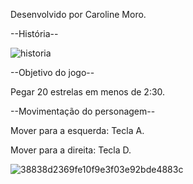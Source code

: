 Desenvolvido por Caroline Moro.

--História--

![historia](https://github.com/Shokinho/Fundamentos-da-Computacao-Grafica/assets/99108215/a7299450-3a0c-4a55-9a9d-7db889ab1415)

--Objetivo do jogo--

Pegar 20 estrelas em menos de 2:30.

--Movimentação do personagem--

Mover para a esquerda: Tecla A.

Mover para a direita: Tecla D.

![38838d2369fe10f9e3f03e92bde4883c](https://github.com/Shokinho/Fundamentos-da-Computacao-Grafica/assets/99108215/803bea10-5398-41e8-a2d3-c9b327c4e04c)
